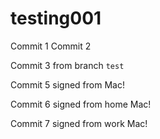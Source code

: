 # testing001

Commit 1
Commit 2

Commit 3 from branch `test`

Commit 5 signed from Mac!

Commit 6 signed from home Mac!

Commit 7 signed from work Mac!

